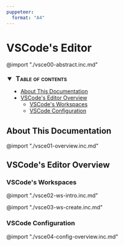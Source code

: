 ```yaml
---
puppeteer:
  format: "A4"
---
```

# VSCode's Editor

@import "./vsce00-abstract.inc.md"

<div id="toc_anchor"></div>

<!-- @import "[TOC]" {cmd="toc" depthFrom=2 depthTo=6 orderedList=false} -->
<details open style="margin: 14pt 0pt 24pt 10pt" >
<summary style="margin-left: -8pt; font-weight: bold; font-size: larger; font-variant: small-caps">
<span style="margin-left: 3pt">Table of contents<span></summary>

<!-- code_chunk_output -->

- [About This Documentation](#about-this-documentation)
- [VSCode's Editor Overview](#vscodes-editor-overview)
  - [VSCode's Workspaces](#vscodes-workspaces)
  - [VSCode Configuration](#vscode-configuration)

<!-- /code_chunk_output -->

</details>

## About This Documentation

@import "./vsce01-overview.inc.md"

## VSCode's Editor Overview

### VSCode's Workspaces

@import "./vsce02-ws-intro.inc.md"

@import "./vsce03-ws-create.inc.md"

### VSCode Configuration

@import "./vsce04-config-overview.inc.md"
